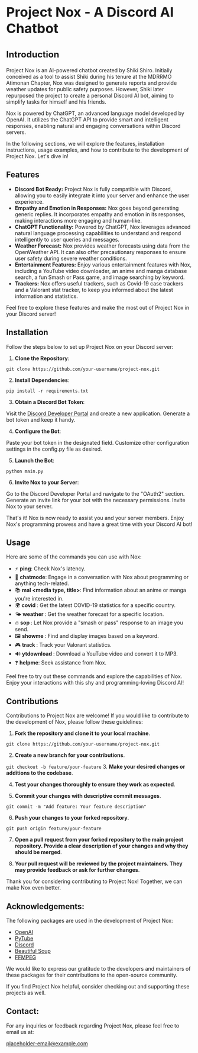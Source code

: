 # <h1 style="font-size: 36px">Project Nox - A Discord AI Chatbot</h1>

## <h2 style="font-size: 24px">Introduction</h2>

Project Nox is an AI-powered chatbot created by Shiki Shiro. Initially conceived as a tool to assist Shiki during his tenure at the MDRRMO Atimonan Chapter, Nox was designed to generate reports and provide weather updates for public safety purposes. However, Shiki later repurposed the project to create a personal Discord AI bot, aiming to simplify tasks for himself and his friends.

Nox is powered by ChatGPT, an advanced language model developed by OpenAI. It utilizes the ChatGPT API to provide smart and intelligent responses, enabling natural and engaging conversations within Discord servers.

In the following sections, we will explore the features, installation instructions, usage examples, and how to contribute to the development of Project Nox. Let's dive in!

## Features

- **Discord Bot Ready:** Project Nox is fully compatible with Discord, allowing you to easily integrate it into your server and enhance the user experience.
- **Empathy and Emotion in Responses:** Nox goes beyond generating generic replies. It incorporates empathy and emotion in its responses, making interactions more engaging and human-like.
- **ChatGPT Functionality:** Powered by ChatGPT, Nox leverages advanced natural language processing capabilities to understand and respond intelligently to user queries and messages.
- **Weather Forecast:** Nox provides weather forecasts using data from the OpenWeather API. It can also offer precautionary responses to ensure user safety during severe weather conditions.
- **Entertainment Features:** Enjoy various entertainment features with Nox, including a YouTube video downloader, an anime and manga database search, a fun Smash or Pass game, and image searching by keyword.
- **Trackers:** Nox offers useful trackers, such as Covid-19 case trackers and a Valorant stat tracker, to keep you informed about the latest information and statistics.

Feel free to explore these features and make the most out of Project Nox in your Discord server!

## Installation
Follow the steps below to set up Project Nox on your Discord server:

1. **Clone the Repository**:

`git clone https://github.com/your-username/project-nox.git`

2. **Install Dependencies**:

```pip install -r requirements.txt```

3. **Obtain a Discord Bot Token**: 

Visit the [Discord Developer Portal](https://discord.com/developers/applications) and create a new application. Generate a bot token and keep it handy.

4. **Configure the Bot**:


Paste your bot token in the designated field.
Customize other configuration settings in the config.py file as desired.

5. **Launch the Bot**:

```python main.py```

6. **Invite Nox to your Server**:


Go to the Discord Developer Portal and navigate to the "OAuth2" section.
Generate an invite link for your bot with the necessary permissions.
Invite Nox to your server.

That's it! Nox is now ready to assist you and your server members. Enjoy Nox's programming prowess and have a great time with your Discord AI bot!

## Usage

Here are some of the commands you can use with Nox:

- ⚡ **ping**: Check Nox's latency.
- 💬 **chatmode**: Engage in a conversation with Nox about programming or anything tech-related.
- 📚 **mal <media type, title>**: Find information about an anime or manga you're interested in.
- 🌍 **covid <country>**: Get the latest COVID-19 statistics for a specific country.
- 🌤️ **weather <location>**: Get the weather forecast for a specific location.
- 🔥 **sop <attach an image>**: Let Nox provide a "smash or pass" response to an image you send.
- 🖼️ **showme <keyword>**: Find and display images based on a keyword.
- 🎮 **track <Valorant username>**: Track your Valorant statistics.
- 🔊 **ytdownload <YouTube URL>**: Download a YouTube video and convert it to MP3.
- ❓ **helpme**: Seek assistance from Nox.

Feel free to try out these commands and explore the capabilities of Nox. Enjoy your interactions with this shy and programming-loving Discord AI!

## Contributions
Contributions to Project Nox are welcome! If you would like to contribute to the development of Nox, please follow these guidelines:

1. **Fork the repository and clone it to your local machine**.

```git clone https://github.com/your-username/project-nox.git```
  
2. **Create a new branch for your contributions**.

```git checkout -b feature/your-feature```
3. **Make your desired changes or additions to the codebase**.

4. **Test your changes thoroughly to ensure they work as expected**.

5. **Commit your changes with descriptive commit messages**.

```git commit -m "Add feature: Your feature description"```
  
6. **Push your changes to your forked repository**.

```git push origin feature/your-feature```
  
7. **Open a pull request from your forked repository to the main project repository. Provide a clear description of your changes and why they should be merged**.

8. **Your pull request will be reviewed by the project maintainers. They may provide feedback or ask for further changes**.

Thank you for considering contributing to Project Nox! Together, we can make Nox even better.

  
## Acknowledgements:

The following packages are used in the development of Project Nox:

- [OpenAI](https://github.com/openai/openai-python)
- [PyTube](https://github.com/nficano/pytube)
- [Discord](https://github.com/Rapptz/discord.py)
- [Beautiful Soup](https://github.com/wention/BeautifulSoup4)
- [FFMPEG](https://github.com/kkroening/ffmpeg-python)

We would like to express our gratitude to the developers and maintainers of these packages for their contributions to the open-source community.

If you find Project Nox helpful, consider checking out and supporting these projects as well.

## Contact:

For any inquiries or feedback regarding Project Nox, please feel free to email us at:

<placeholder-email@example.com>

